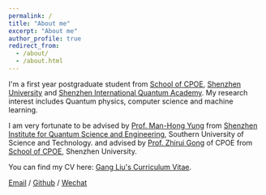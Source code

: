 ```yaml
---
permalink: /
title: "About me"
excerpt: "About me"
author_profile: true
redirect_from: 
  - /about/
  - /about.html
---
```

I'm a first year postgraduate student from [School of CPOE](https://cpoe.szu.edu.cn/), [Shenzhen University](https://www.szu.edu.cn/) and [Shenzhen International Quantum Academy](https://www.sziqa.ac.cn/). 
My research interest includes Quantum physics, computer science and machine learning.

I am very fortunate to be advised by [Prof. Man-Hong Yung](https://yung.phy.sustech.edu.cn/) from [Shenzhen Institute for Quantum Science and Engineering](https://siqse.sustech.edu.cn/Zh), Southern University of Science and Technology.
and advised by [Prof. Zhirui Gong](https://cpoe.szu.edu.cn/teacher/261_7.html) of CPOE from [School of CPOE](https://cpoe.szu.edu.cn/), Shenzhen University. 

You can find my CV here: [Gang Liu's Curriculum Vitae](../assets/Curriculum_Vitae.pdf).

[Email](liugscho@163.com) / [Github](https://github.com/GangLiu0036) / [Wechat](../images/wechat.jpg)
